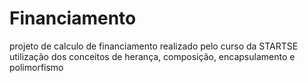 # Financiamento
projeto de calculo de financiamento realizado pelo curso da STARTSE
utilização dos conceitos de herança, composição, encapsulamento e polimorfismo
